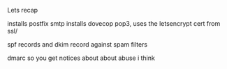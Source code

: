 Lets recap

installs postfix smtp
installs dovecop pop3, uses the letsencrypt cert from ssl/

spf records and dkim record against spam filters

dmarc so you get notices about about abuse i think

